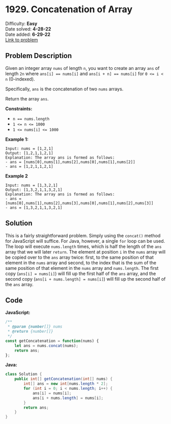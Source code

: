 # 1929. Concatenation of Array

Difficulty: **Easy**  
Date solved: **4-28-22**  
Date added: **6-29-22**  
[Link to problem](https://leetcode.com/problems/concatenation-of-array/)

## Problem Description

Given an integer array `nums` of length `n`, you want to create an array `ans` of length `2n` where `ans[i] == nums[i]` and `ans[i + n] == nums[i]` for `0 <= i < n` (0-indexed).

Specifically, `ans` is the concatenation of two `nums` arrays.

Return the array `ans`.

**Constraints:**

- `n == nums.length`
- `1 <= n <= 1000`
- `1 <= nums[i] <= 1000`

**Example 1:**

```
Input: nums = [1,2,1]
Output: [1,2,1,1,2,1]
Explanation: The array ans is formed as follows:
- ans = [nums[0],nums[1],nums[2],nums[0],nums[1],nums[2]]
- ans = [1,2,1,1,2,1]
```

**Example 2**

```
Input: nums = [1,3,2,1]
Output: [1,3,2,1,1,3,2,1]
Explanation: The array ans is formed as follows:
- ans = [nums[0],nums[1],nums[2],nums[3],nums[0],nums[1],nums[2],nums[3]]
- ans = [1,3,2,1,1,3,2,1]
```

## Solution

This is a fairly straightforward problem. Simply using the `concat()` method for JavaScript will suffice. For Java, however, a single `for` loop can be used. The loop will execute `nums.length` times, which is half the length of the `ans` array that we will later `return`. The element at position `i` in the `nums` array will be copied over to the `ans` array twice: first, to the same position of that element in the `nums` array and second, to the index that is the sum of the same position of that element in the `nums` array and `nums.length`. The first copy (`ans[i] = nums[i]`) will fill up the first half of the `ans` array, and the second copy (`ans[i + nums.length] = nums[i]`) will fill up the second half of the `ans` array.

## Code

**JavaScript:**

```js
/**
 * @param {number[]} nums
 * @return {number[]}
 */
const getConcatenation = function(nums) {
    let ans = nums.concat(nums);
    return ans;
};
```

**Java:**

```java
class Solution {
    public int[] getConcatenation(int[] nums) {
        int[] ans = new int[nums.length * 2];
        for (int i = 0; i < nums.length; i++) {
            ans[i] = nums[i];
            ans[i + nums.length] = nums[i];
        }
        return ans;
    }
}
```